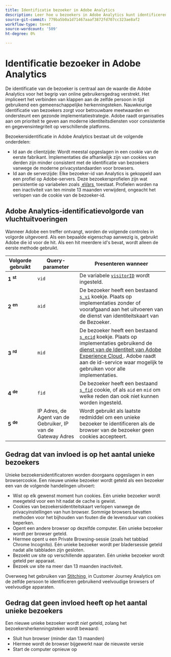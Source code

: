 ```yaml
---
title: Identificatie bezoeker in Adobe Analytics
description: Leer hoe u bezoekers in Adobe Analytics kunt identificeren aan de hand van de nieuwste tips en trucs.
source-git-commit: 779ba5b0a1d71467aaaf3872fd707cc323ae8af2
workflow-type: tm+mt
source-wordcount: '509'
ht-degree: 0%

---
```


# Identificatie bezoeker in Adobe Analytics

De identificatie van de bezoeker is centraal aan de waarde die Adobe Analytics voor het begrip van online gebruikersgedrag verstrekt. Het impliceert het verbinden van klappen aan de zelfde persoon in tijd gebruikend een gemeenschappelijke herkenningsteken. Nauwkeurige identificatie van bezoekers zorgt voor betrouwbare meetwaarden en ondersteunt een gezonde implementatiestrategie. Adobe raadt organisaties aan om prioriteit te geven aan moderne identiteitsdiensten voor consistentie en gegevensintegriteit op verschillende platforms.

Bezoekersidentificatie in Adobe Analytics bestaat uit de volgende onderdelen:

* Id aan de clientzijde: Wordt meestal opgeslagen in een cookie van de eerste fabrikant. Implementaties die afhankelijk zijn van cookies van derden zijn minder consistent met de identificatie van bezoekers vanwege de moderne privacystandaarden voor browsers.
* Id aan de serverzijde: Elke bezoeker-id van Analytics is gekoppeld aan een profiel op Adobe-servers. Deze bezoekersprofielen zijn wat persistentie op variabelen zoals [&#x200B; eVars &#x200B;](/help/components/dimensions/evar.md) toestaat. Profielen worden na een inactiviteit van ten minste 13 maanden verwijderd, ongeacht het verlopen van de cookie van de bezoeker-id.

## Adobe Analytics-identificatievolgorde van vluchtuitvoeringen

Wanneer Adobe een treffer ontvangt, worden de volgende controles in volgorde uitgevoerd. Als een bepaalde eigenschap aanwezig is, gebruikt Adobe die id voor de hit. Als een hit meerdere id&#39;s bevat, wordt alleen de eerste methode gebruikt.

| Volgorde gebruikt | Query-parameter | Presenteren wanneer |
|---|---|---|
| **1 <sup> st</sup>** | `vid` | De variabele [`visitorID`](/help/implement/vars/config-vars/visitorid.md) wordt ingesteld. |
| **2 <sup> en</sup>** | `aid` | De bezoeker heeft een bestaand [`s_vi` &#x200B;](https://experienceleague.adobe.com/en/docs/core-services/interface/data-collection/cookies/analytics) koekje. Plaats op implementaties zonder of voorafgaand aan het uitvoeren van de dienst van identiteitskaart van de Bezoeker. |
| **3 <sup> rd</sup>** | `mid` | De bezoeker heeft een bestaand [`s_ecid` &#x200B;](https://experienceleague.adobe.com/en/docs/core-services/interface/data-collection/cookies/analytics) koekje. Plaats op implementaties gebruikend de [&#x200B; dienst van de Identiteit van Adobe Experience Cloud &#x200B;](https://experienceleague.adobe.com/docs/id-service/using/home.html). Adobe raadt aan de id-service waar mogelijk te gebruiken voor alle implementaties. |
| **4 <sup> de</sup>** | `fid` | De bezoeker heeft een bestaand [`s_fid` &#x200B;](https://experienceleague.adobe.com/en/docs/core-services/interface/data-collection/cookies/analytics) cookie, of als `aid` en `mid` om welke reden dan ook niet kunnen worden ingesteld. |
| **5 <sup> de</sup>** | IP Adres, de Agent van de Gebruiker, IP van de Gateway Adres | Wordt gebruikt als laatste redmiddel om een unieke bezoeker te identificeren als de browser van de bezoeker geen cookies accepteert. |

## Gedrag dat van invloed is op het aantal unieke bezoekers

Unieke bezoekersidentificatoren worden doorgaans opgeslagen in een browsercookie. Een nieuwe unieke bezoeker wordt geteld als een bezoeker een van de volgende handelingen uitvoert:

* Wist op elk gewenst moment hun cookies. Eén unieke bezoeker wordt meegeteld voor een hit nadat de cache is gewist.
* Cookies van bezoekersidentiteitskaart verlopen vanwege de privacyinstellingen van hun browser. Sommige browsers bevatten methoden voor het bijhouden van fouten die de levensduur van cookies beperken.
* Opent een andere browser op dezelfde computer. Eén unieke bezoeker wordt per browser geteld.
* Hiermee opent u een Private Browsing-sessie (zoals het tabblad Chrome Incognito). Eén unieke bezoeker wordt per bladersessie geteld nadat alle tabbladen zijn gesloten.
* Bezoekt uw site op verschillende apparaten. Eén unieke bezoeker wordt geteld per apparaat.
* Bezoek uw site na meer dan 13 maanden inactiviteit.

Overweeg het gebruiken van [&#x200B; Stitching &#x200B;](https://experienceleague.adobe.com/en/docs/analytics-platform/using/stitching/overview) in Customer Journey Analytics om de zelfde persoon te identificeren gebruikend veelvoudige browsers of veelvoudige apparaten.

## Gedrag dat geen invloed heeft op het aantal unieke bezoekers

Een nieuwe unieke bezoeker wordt *niet* geteld, zolang het bezoekersherkenningsteken wordt bewaard:

* Sluit hun browser (minder dan 13 maanden)
* Hiermee wordt de browser bijgewerkt naar de nieuwste versie
* Start de computer opnieuw op
